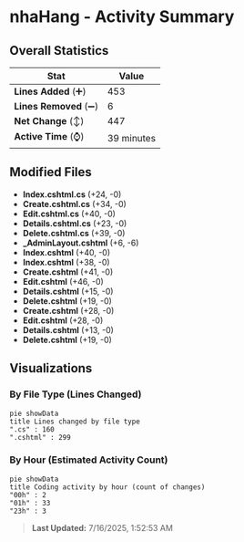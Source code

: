 # nhaHang - Activity Summary 

## Overall Statistics

| Stat                   | Value                                                             |
| ---------------------- | ----------------------------------------------------------------- |
| **Lines Added** (➕)   | 453                                          |
| **Lines Removed** (➖) | 6                                        |
| **Net Change** (↕)    | 447                |
| **Active Time** (⌚)   | 39 minutes |


## Modified Files
- **Index.cshtml.cs** (+24, -0)
- **Create.cshtml.cs** (+34, -0)
- **Edit.cshtml.cs** (+40, -0)
- **Details.cshtml.cs** (+23, -0)
- **Delete.cshtml.cs** (+39, -0)
- **_AdminLayout.cshtml** (+6, -6)
- **Index.cshtml** (+40, -0)
- **Index.cshtml** (+38, -0)
- **Create.cshtml** (+41, -0)
- **Edit.cshtml** (+46, -0)
- **Details.cshtml** (+15, -0)
- **Delete.cshtml** (+19, -0)
- **Create.cshtml** (+28, -0)
- **Edit.cshtml** (+28, -0)
- **Details.cshtml** (+13, -0)
- **Delete.cshtml** (+19, -0)

## Visualizations

### By File Type (Lines Changed)

```mermaid
pie showData
title Lines changed by file type
".cs" : 160
".cshtml" : 299
```

### By Hour (Estimated Activity Count)

```mermaid
pie showData
title Coding activity by hour (count of changes)
"00h" : 2
"01h" : 33
"23h" : 3
```


> **Last Updated:** 7/16/2025, 1:52:53 AM